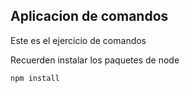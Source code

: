 ## Aplicacion de comandos

Este es el ejercicio de comandos

Recuerden instalar los paquetes de node

```
npm install
```